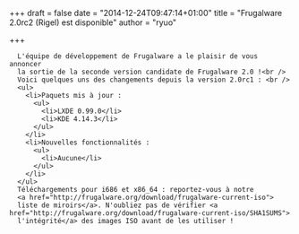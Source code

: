 
+++
draft = false
date = "2014-12-24T09:47:14+01:00"
title = "Frugalware 2.0rc2 (Rigel) est disponible"
author = "ryuo"

+++

      L'équipe de développement de Frugalware a le plaisir de vous annoncer
      la sortie de la seconde version candidate de Frugalware 2.0 !<br />
      Voici quelques uns des changements depuis la version 2.0rc1 : <br />
      <ul>
        <li>Paquets mis à jour :
          <ul>
            <li>LXDE 0.99.0</li>
            <li>KDE 4.14.3</li>
          </ul>
        </li>
        <li>Nouvelles fonctionnalités :
          <ul>
            <li>Aucune</li>
          </ul>
        </li>
      </ul>
      Téléchargements pour i686 et x86_64 : reportez-vous à notre
      <a href="http://frugalware.org/download/frugalware-current-iso">
      liste de miroirs</a>. N'oubliez pas de vérifier <a href="http://frugalware.org/download/frugalware-current-iso/SHA1SUMS">
      l'intégrité</a> des images ISO avant de les utiliser !
      
    